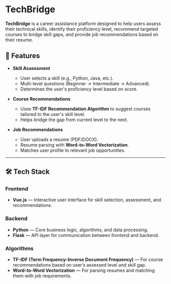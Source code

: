 # TechBridge

**TechBridge** is a career assistance platform designed to help users assess their technical skills, identify their proficiency level, recommend targeted courses to bridge skill gaps, and provide job recommendations based on their resume.

## 🚀 Features

- **Skill Assessment**
  - User selects a skill (e.g., Python, Java, etc.).
  - Multi-level questions (Beginner → Intermediate → Advanced).
  - Determines the user's proficiency level based on score.
  
- **Course Recommendations**
  - Uses **TF-IDF Recommendation Algorithm** to suggest courses tailored to the user's skill level.
  - Helps bridge the gap from current level to the next.

- **Job Recommendations**
  - User uploads a resume (PDF/DOCX).
  - Resume parsing with **Word-to-Word Vectorization**.
  - Matches user profile to relevant job opportunities.

---

## 🛠️ Tech Stack

### Frontend
- **Vue.js** — Interactive user interface for skill selection, assessment, and recommendations.

### Backend
- **Python** — Core business logic, algorithms, and data processing.
- **Flask** — API layer for communication between frontend and backend.

### Algorithms
- **TF-IDF (Term Frequency–Inverse Document Frequency)** — For course recommendations based on user’s assessed level and skill gap.
- **Word-to-Word Vectorization** — For parsing resumes and matching them with job requirements.
